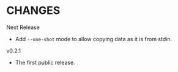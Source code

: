 # CHANGES

Next Release

- Add `--one-shot` mode to allow copying data as it is from stdin.

v0.2.1

- The first public release.
